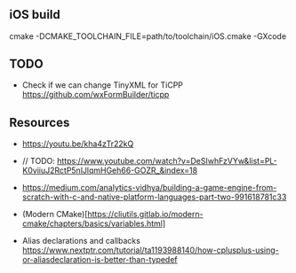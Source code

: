 #

## iOS build

cmake -DCMAKE_TOOLCHAIN_FILE=path/to/toolchain/iOS.cmake -GXcode

## TODO

- Check if we can change TinyXML for TiCPP https://github.com/wxFormBuilder/ticpp

## Resources

- https://youtu.be/kha4zTr22kQ

- // TODO: https://www.youtube.com/watch?v=DeSIwhFzVYw&list=PL-K0viiuJ2RctP5nlJlqmHGeh66-GOZR_&index=18

- https://medium.com/analytics-vidhya/building-a-game-engine-from-scratch-with-c-and-native-platform-languages-part-two-991618781c33

- (Modern CMake)[https://cliutils.gitlab.io/modern-cmake/chapters/basics/variables.html]

- Alias declarations and callbacks https://www.nextptr.com/tutorial/ta1193988140/how-cplusplus-using-or-aliasdeclaration-is-better-than-typedef 